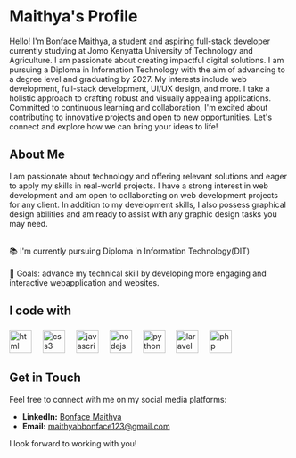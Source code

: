 # Maithya's Profile

Hello! I'm Bonface Maithya, a student and aspiring full-stack developer currently studying at Jomo Kenyatta University of Technology and Agriculture. I am passionate about creating impactful digital solutions. I am pursuing a Diploma in Information Technology with the aim of advancing to a degree level and graduating by 2027. My interests include web development, full-stack development, UI/UX design, and more. I take a holistic approach to crafting robust and visually appealing applications. Committed to continuous learning and collaboration, I'm excited about contributing to innovative projects and open to new opportunities. Let's connect and explore how we can bring your ideas to life!

## About Me

I am passionate about technology and offering relevant solutions and eager to apply my skills in real-world projects. I have a strong interest in web development and am open to collaborating on web development projects for any client. 
In addition to my development skills, I also possess graphical design abilities and am ready to assist with any graphic design tasks you may need.
<p align="left">
<br>📚 I'm currently pursuing Diploma in Information Technology(DIT)  <br>
<br>🎯 Goals: advance my technical skill by developing more engaging and interactive webapplication and websites.<br>
  
##
<h2 align="left">I code with</h2>

###

<div align="left">
  <img src="https://cdn.jsdelivr.net/gh/devicons/devicon@latest/icons/html5/html5-original.svg" height="40" alt="html logo"/>
  <img width="12" />
  <img src="https://cdn.jsdelivr.net/gh/devicons/devicon/icons/css3/css3-original.svg" height="40" alt="css3 logo"  />
  <img width="12" />
  <img src="https://cdn.jsdelivr.net/gh/devicons/devicon/icons/javascript/javascript-original.svg" height="40" alt="javascript logo"  />
  <img width="12" />
  <img src="https://cdn.jsdelivr.net/gh/devicons/devicon/icons/nodejs/nodejs-original.svg" height="40" alt="nodejs logo"  />
  <img width="12" />
  <img src="https://cdn.jsdelivr.net/gh/devicons/devicon/icons/python/python-original.svg" height="40" alt="python logo"  />
  <img width="12" />
   <img src="https://cdn.jsdelivr.net/gh/devicons/devicon@latest/icons/laravel/laravel-original.svg"  height="40" alt="laravel logo" /> 
  <img width="12" />
  <img src="https://cdn.jsdelivr.net/gh/devicons/devicon@latest/icons/php/php-original.svg" height="40" alt="php logo" />
  <img width="12" />
</div>

###

 
## Get in Touch

Feel free to connect with me on my social media platforms:

- **LinkedIn:** [Bonface Maithya](https://linkedin.com/in/bonface-maithya-3b51b6278)  
- **Email:** maithyabbonface123@gmail.com  

I look forward to working with you!
